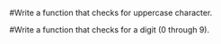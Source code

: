 #Write a function that checks for uppercase character.

#Write a function that checks for a digit (0 through 9).
